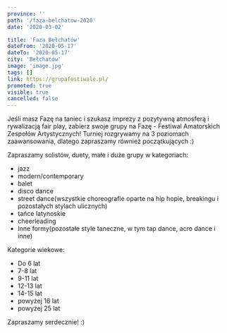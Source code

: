 ```yaml
---
province: ''
path: '/faza-belchatow-2020'
date: '2020-03-02'

title: 'Faza Bełchatów'
dateFrom: '2020-05-17'
dateTo: '2020-05-17'
city: 'Bełchatów'
image: 'image.jpg'
tags: []
link: https://grupafestiwale.pl/
promoted: true
visible: true
cancelled: false
---
```

Jeśli masz Fazę na taniec i szukasz imprezy z pozytywną atmosferą i rywalizacją fair play, zabierz swoje grupy na Fazę - Festiwal Amatorskich Zespołów Artystycznych! Turniej rozgrywamy na 3 poziomach zaawansowania, dlatego zapraszamy również początkujących :)

Zapraszamy solistów, duety, małe i duże grupy w kategoriach:
- jazz
- modern/contemporary
- balet
- disco dance
- street dance(wszystkie choreografie oparte na hip hopie, breakingu i pozostałych stylach ulicznych)
- tańce latynoskie
- cheerleading
- Inne formy(pozostałe style taneczne, w tym tap dance, acro dance i inne)

Kategorie wiekowe:
- Do 6 lat
- 7-8 lat
- 9-11 lat
- 12-13 lat
- 14-15 lat
- powyżej 16 lat
- powyżej 25 lat

Zapraszamy serdecznie! :)